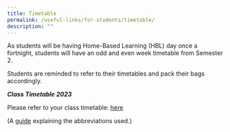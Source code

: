 ```yaml
---
title: Timetable
permalink: /useful-links/for-students/timetable/
description: ""
---
```

As students will be having Home-Based Learning (HBL) day once a fortnight, students will have an odd and even week timetable from Semester 2.

Students are reminded to refer to their timetables and pack their bags accordingly.

***Class Timetable 2023*** 

Please refer to your class timetable:
[here](/files/2023%20semester%202%20timetable%20for%20each%20class_final.pdf)



(A [guide](/files/Useful%20Links/For%20Students/Timetable%20Abbreviations%202021%20Sem%202.pdf) explaining the abbreviations used.)